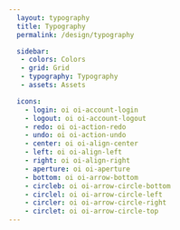 ```yaml
---
  layout: typography
  title: Typography
  permalink: /design/typography

  sidebar:
   - colors: Colors
   - grid: Grid
   - typography: Typography
   - assets: Assets

  icons:
    - login: oi oi-account-login
    - logout: oi oi-account-logout
    - redo: oi oi-action-redo
    - undo: oi oi-action-undo
    - center: oi oi-align-center
    - left: oi oi-align-left
    - right: oi oi-align-right
    - aperture: oi oi-aperture
    - bottom: oi oi-arrow-bottom
    - circleb: oi oi-arrow-circle-bottom
    - circlel: oi oi-arrow-circle-left
    - circler: oi oi-arrow-circle-right
    - circlet: oi oi-arrow-circle-top
---
```

